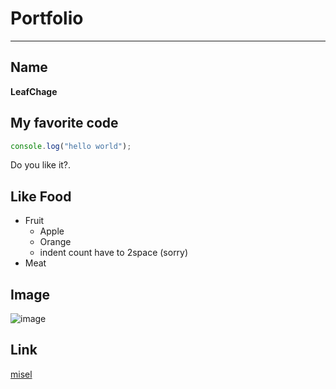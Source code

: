 # Portfolio
---

## Name
**LeafChage**

## My favorite code
```js
console.log("hello world");
```
Do you like it?.

## Like Food
+ Fruit
  * Apple
  * Orange
  * indent count have to 2space (sorry)
+ Meat

## Image
![image]("https://avatars.githubusercontent.com/u/18657444?s=48&v=4")

## Link
[misel](https://github.com/LeafChage/misel)
